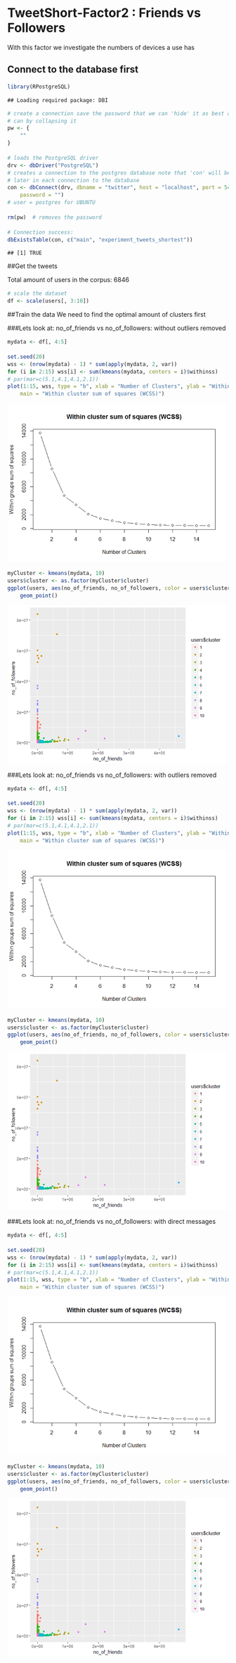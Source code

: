 # TweetShort-Factor2 : Friends vs Followers







With this factor we investigate the numbers of devices a use has

## Connect to the database first



```r
library(RPostgreSQL)
```

```
## Loading required package: DBI
```

```r
# create a connection save the password that we can 'hide' it as best as we
# can by collapsing it
pw <- {
    ""
}

# loads the PostgreSQL driver
drv <- dbDriver("PostgreSQL")
# creates a connection to the postgres database note that 'con' will be used
# later in each connection to the database
con <- dbConnect(drv, dbname = "twitter", host = "localhost", port = 5432, user = "postgres", 
    password = "")
# user = postgres for UBUNTU

rm(pw)  # removes the password

# Connection success:
dbExistsTable(con, c("main", "experiment_tweets_shortest"))
```

```
## [1] TRUE
```

##Get the tweets


Total amount of users in the corpus: 6846


```r
# scale the dataset
df <- scale(users[, 3:10])
```

##Train the data
We need to find the optimal amount of clusters first

###Lets look at: no_of_friends vs no_of_followers: without outliers removed


```r
mydata <- df[, 4:5]

set.seed(20)
wss <- (nrow(mydata) - 1) * sum(apply(mydata, 2, var))
for (i in 2:15) wss[i] <- sum(kmeans(mydata, centers = i)$withinss)
# par(mar=c(5.1,4.1,4.1,2.1))
plot(1:15, wss, type = "b", xlab = "Number of Clusters", ylab = "Within groups sum of squares", 
    main = "Within cluster sum of squares (WCSS)")
```

![](TweetShort-Factor2_files/figure-html/cluster_size_3-1.png)<!-- -->

```r
myCluster <- kmeans(mydata, 10)
users$cluster <- as.factor(myCluster$cluster)
ggplot(users, aes(no_of_friends, no_of_followers, color = users$cluster)) + 
    geom_point()
```

![](TweetShort-Factor2_files/figure-html/cluster_size_3-2.png)<!-- -->

###Lets look at: no_of_friends vs no_of_followers: with outliers removed


```r
mydata <- df[, 4:5]

set.seed(20)
wss <- (nrow(mydata) - 1) * sum(apply(mydata, 2, var))
for (i in 2:15) wss[i] <- sum(kmeans(mydata, centers = i)$withinss)
# par(mar=c(5.1,4.1,4.1,2.1))
plot(1:15, wss, type = "b", xlab = "Number of Clusters", ylab = "Within groups sum of squares", 
    main = "Within cluster sum of squares (WCSS)")
```

![](TweetShort-Factor2_files/figure-html/cluster_size_4-1.png)<!-- -->

```r
myCluster <- kmeans(mydata, 10)
users$cluster <- as.factor(myCluster$cluster)
ggplot(users, aes(no_of_friends, no_of_followers, color = users$cluster)) + 
    geom_point()
```

![](TweetShort-Factor2_files/figure-html/cluster_size_4-2.png)<!-- -->

###Lets look at: no_of_friends vs no_of_followers: with direct messages


```r
mydata <- df[, 4:5]

set.seed(20)
wss <- (nrow(mydata) - 1) * sum(apply(mydata, 2, var))
for (i in 2:15) wss[i] <- sum(kmeans(mydata, centers = i)$withinss)
# par(mar=c(5.1,4.1,4.1,2.1))
plot(1:15, wss, type = "b", xlab = "Number of Clusters", ylab = "Within groups sum of squares", 
    main = "Within cluster sum of squares (WCSS)")
```

![](TweetShort-Factor2_files/figure-html/cluster_size_5-1.png)<!-- -->

```r
myCluster <- kmeans(mydata, 10)
users$cluster <- as.factor(myCluster$cluster)
ggplot(users, aes(no_of_friends, no_of_followers, color = users$cluster)) + 
    geom_point()
```

![](TweetShort-Factor2_files/figure-html/cluster_size_5-2.png)<!-- -->


